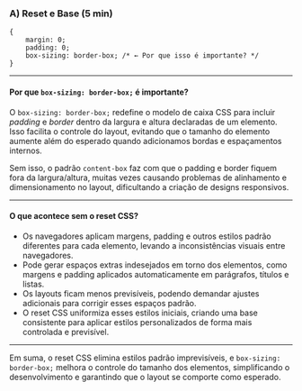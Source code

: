 ### A) Reset e Base (5 min)

```
{
    margin: 0;
    padding: 0;
    box-sizing: border-box; /* ← Por que isso é importante? */
}
```


---

#### Por que `box-sizing: border-box;` é importante?

O `box-sizing: border-box;` redefine o modelo de caixa CSS para incluir *padding* e *border* dentro da largura e altura declaradas de um elemento. Isso facilita o controle do layout, evitando que o tamanho do elemento aumente além do esperado quando adicionamos bordas e espaçamentos internos.

Sem isso, o padrão `content-box` faz com que o padding e border fiquem fora da largura/altura, muitas vezes causando problemas de alinhamento e dimensionamento no layout, dificultando a criação de designs responsivos.

---

#### O que acontece sem o reset CSS?

- Os navegadores aplicam margens, padding e outros estilos padrão diferentes para cada elemento, levando a inconsistências visuais entre navegadores.
- Pode gerar espaços extras indesejados em torno dos elementos, como margens e padding aplicados automaticamente em parágrafos, títulos e listas.
- Os layouts ficam menos previsíveis, podendo demandar ajustes adicionais para corrigir esses espaços padrão.
- O reset CSS uniformiza esses estilos iniciais, criando uma base consistente para aplicar estilos personalizados de forma mais controlada e previsível.

---

Em suma, o reset CSS elimina estilos padrão imprevisíveis, e `box-sizing: border-box;` melhora o controle do tamanho dos elementos, simplificando o desenvolvimento e garantindo que o layout se comporte como esperado.
